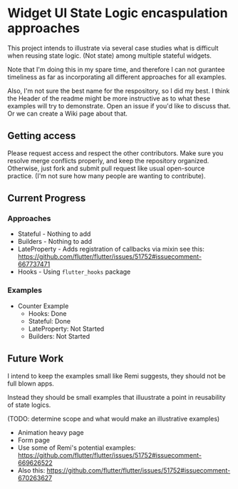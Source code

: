 # Widget UI State Logic encaspulation approaches
This project intends to illustrate via several case studies what is difficult when reusing state logic. (Not state) among multiple stateful widgets.

Note that I'm doing this in my spare time, and therefore I can not gurantee timeliness as far as incorporating all different approaches for all examples.

Also, I'm not sure the best name for the respository, so I did my best. I think the Header of the readme might be more instructive as to what these examples will try to demonstrate. Open an issue if you'd like to discuss that. Or we can create a Wiki page about that.
## Getting access
Please request access and respect the other contributors. Make sure you resolve merge conflicts properly, and keep the repository organized. Otherwise, just fork and submit pull request like usual open-source practice. (I'm not sure how many people are wanting to contribute).

## Current Progress
### Approaches
* Stateful - Nothing to add
* Builders - Nothing to add
* LateProperty - Adds registration of callbacks via mixin see this: https://github.com/flutter/flutter/issues/51752#issuecomment-667737471
* Hooks - Using `flutter_hooks` package

### Examples

* Counter Example
  * Hooks: Done
  * Stateful: Done
  * LateProperty: Not Started
  * Builders: Not Started

## Future Work
I intend to keep the examples small like Remi suggests, they should not be full blown apps. 

Instead they should be small examples that illuustrate a point in reusability of state logics.

(TODO: determine scope and what would make an illustrative examples)
* Animation heavy page 
* Form page
* Use some of Remi's potential examples: https://github.com/flutter/flutter/issues/51752#issuecomment-669626522
* Also this: https://github.com/flutter/flutter/issues/51752#issuecomment-670263627
